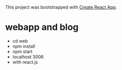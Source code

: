 This project was bootstrapped with [Create React App](https://github.com/facebook/create-react-app).

# webapp and blog
* cd web 
* npm install
* npm start
* localhost 3006
* with react.js
